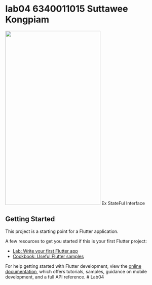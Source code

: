# lab04 6340011015 Suttawee Kongpiam
<img src="assets/images/intarface.png" style="width: 300px; height: 550px; max-width: 100%;">
Ex StateFul Interface

## Getting Started

This project is a starting point for a Flutter application.

A few resources to get you started if this is your first Flutter project:

- [Lab: Write your first Flutter app](https://docs.flutter.dev/get-started/codelab)
- [Cookbook: Useful Flutter samples](https://docs.flutter.dev/cookbook)

For help getting started with Flutter development, view the
[online documentation](https://docs.flutter.dev/), which offers tutorials,
samples, guidance on mobile development, and a full API reference.
#   L a b 0 4 
 
 
